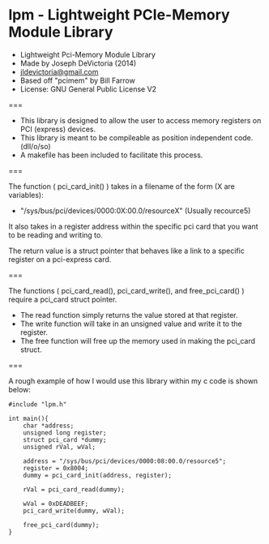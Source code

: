 lpm - Lightweight PCIe-Memory Module Library
===

 * Lightweight Pci-Memory Module Library
 * Made by Joseph DeVictoria (2014)
 * <jldevictoria@gmail.com>
 * Based off "pcimem" by Bill Farrow
 * License: GNU General Public License V2

===

 * This library is designed to allow the user to access memory registers on PCI (express) devices.
 * This library is meant to be compileable as position independent code. (dll/o/so)
 * A makefile has been included to facilitate this process.

===

The function ( pci_card_init() ) takes in a filename of the form (X are variables):

 * "/sys/bus/pci/devices/0000:0X:00.0/resourceX"  (Usually recource5)

It also takes in a register address within the specific pci card that you want to be reading and writing to.

The return value is a struct pointer that behaves like a link to a specific register on a pci-express card.

===

The functions ( pci_card_read(), pci_card_write(), and free_pci_card()  ) require a pci_card struct pointer.

 * The read function simply returns the value stored at that register.
 * The write function will take in an unsigned value and write it to the register.
 * The free function will free up the memory used in making the pci_card struct.

===

A rough example of how I would use this library within my c code is shown below:

    #include "lpm.h"

    int main(){
        char *address;
        unsigned long register;
        struct pci_card *dummy;
        unsigned rVal, wVal;

        address = "/sys/bus/pci/devices/0000:08:00.0/resource5";
        register = 0x8004;
        dummy = pci_card_init(address, register);

        rVal = pci_card_read(dummy);

        wVal = 0xDEADBEEF;
        pci_card_write(dummy, wVal);

        free_pci_card(dummy);
    }
